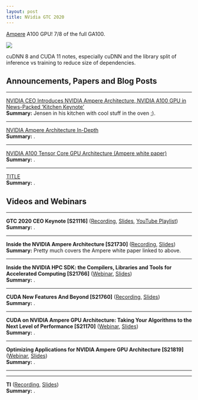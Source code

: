 ```yaml
---
layout: post
title: NVidia GTC 2020
---
```


[Ampere](https://en.wikipedia.org/wiki/Ampere_(microarchitecture)) A100 GPU! 7/8 of the full GA100.

![](https://blogs.nvidia.com/wp-content/uploads/2020/05/ampere-social-press-2-a100-sxm4-sxm-1307801-1280x829.png)

cuDNN 8 and CUDA 11 notes, especially cuDNN and the library split of inference vs training to reduce size of dependencies.

## Announcements, Papers and Blog Posts

***
[NVIDIA CEO Introduces NVIDIA Ampere Architecture, NVIDIA A100 GPU in News-Packed ‘Kitchen Keynote’](https://blogs.nvidia.com/blog/2020/05/14/gtc-2020-keynote/)\
**Summary:** Jensen in his kitchen with cool stuff in the oven ;).

***
[NVIDIA Ampere Architecture In-Depth](https://devblogs.nvidia.com/nvidia-ampere-architecture-in-depth/)\
**Summary:** .



***
[NVIDIA A100 Tensor Core GPU Architecture (Ampere white paper)](https://www.nvidia.com/content/dam/en-zz/Solutions/Data-Center/nvidia-ampere-architecture-whitepaper.pdf)\
**Summary:** .


***
[TITLE](url)\
**Summary:** .


## Videos and Webinars

***
**GTC 2020 CEO Keynote [S21116]**
([Recording](https://www.nvidia.com/en-us/gtc/keynote/?nvid=nv-int-bnr-63829&sfdcid=GTCEV&video=1),
[Slides](https://developer.download.nvidia.com/video/gputechconf/gtc/2020/presentations/GTC2020_Keynote.pdf), [YouTube Playlist](https://www.youtube.com/playlist?list=PLZHnYvH1qtOZ2BSwG4CHmKSVHxC2lyIPL))\
**Summary:** .

***
**Inside the NVIDIA Ampere Architecture [S21730]**
([Recording](https://developer.nvidia.com/gtc/2020/video/s21730),
[Slides](https://developer.download.nvidia.com/video/gputechconf/gtc/2020/presentations/s21730-inside-the-nvidia-ampere-architecture.pdf))\
**Summary:** Pretty much covers the Ampere white paper linked to above. 

***
**Inside the NVIDIA HPC SDK: the Compilers, Libraries and Tools for Accelerated Computing [S21766]**
([Webinar](https://event.on24.com/eventRegistration/EventLobbyServlet?target=reg30.jsp&referrer=https%3A%2F%2Fwww.nvidia.com%2Fen-us%2Fgtc%2Fsession-catalog%2F%3FshowMyInterest%3Dfalse%26recommendedForYou%3Dfalse&eventid=2316428&sessionid=1&key=DF4941A4B0CA086E4A3CE35894C4E5A0&regTag=&sourcepage=register),
[Slides](https://developer.download.nvidia.com/video/gputechconf/gtc/2020/presentations/s21766-inside-the-nvidia-hpc-sdk-the-compilers-libraries-and-tools-for-accelerated-computing.pdf))\
**Summary:** .

***
**CUDA New Features And Beyond [S21760]**
([Recording](https://developer.nvidia.com/gtc/2020/video/s21760),
[Slides](https://developer.download.nvidia.com/video/gputechconf/gtc/2020/presentations/s21760-cuda-new-features-and-beyond.pdf))\
**Summary:** .

***
**CUDA on NVIDIA Ampere GPU Architecture: Taking Your Algorithms to the Next Level of Performance [S21170]**
([Webinar](https://event.on24.com/eventRegistration/console/EventConsoleApollo.jsp?&eventid=2316314&sessionid=1&username=&partnerref=&format=fhvideo1&mobile=&flashsupportedmobiledevice=&helpcenter=&key=B78B423D157A0BEE7EEB0EC00059FF1F&newConsole=true&nxChe=true&text_language_id=en&playerwidth=748&playerheight=526&eventuserid=305442233&contenttype=A&mediametricsessionid=259064032&mediametricid=3272968&usercd=305442233&mode=launch),
[Slides](https://developer.download.nvidia.com/video/gputechconf/gtc/2020/presentations/s21170-cuda-on-nvidia-ampere-gpu-architecture-taking-your-algorithms-to-the-next-level-of-performance.pdf))\
**Summary:** .

***
**Optimizing Applications for NVIDIA Ampere GPU Architecture [S21819]**
([Webinar](https://event.on24.com/eventRegistration/EventLobbyServlet?target=reg30.jsp&referrer=https%3A%2F%2Fwww.nvidia.com%2Fen-us%2Fgtc%2Fsession-catalog%2F%3FshowMyInterest%3Dfalse%26recommendedForYou%3Dfalse&eventid=2316642&sessionid=1&key=18276251288F717A1BB54236296E0460&regTag=&sourcepage=register),
[Slides](https://developer.download.nvidia.com/video/gputechconf/gtc/2020/presentations/s21819-optimizing-applications-for-nvidia-ampere-gpu-architecture.pdf))\
**Summary:** .



****


***
**TI**
([Recording](),
[Slides]())\
**Summary:** .
